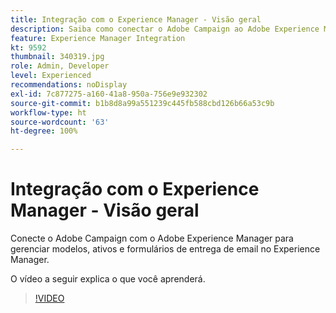 ```yaml
---
title: Integração com o Experience Manager - Visão geral
description: Saiba como conectar o Adobe Campaign ao Adobe Experience Manager para permitir gerenciar modelos, ativos e formulários de entrega de email no Experience Manager.
feature: Experience Manager Integration
kt: 9592
thumbnail: 340319.jpg
role: Admin, Developer
level: Experienced
recommendations: noDisplay
exl-id: 7c877275-a160-41a8-950a-756e9e932302
source-git-commit: b1b8d8a99a551239c445fb588cbd126b66a53c9b
workflow-type: ht
source-wordcount: '63'
ht-degree: 100%

---
```


# Integração com o Experience Manager - Visão geral

Conecte o Adobe Campaign com o Adobe Experience Manager para gerenciar modelos, ativos e formulários de entrega de email no Experience Manager.

O vídeo a seguir explica o que você aprenderá.

>[!VIDEO](https://video.tv.adobe.com/v/340319?quality=12&learn=on)
